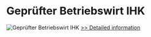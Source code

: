 # Geprüfter Betriebswirt IHK
![Geprüfter Betriebswirt IHK](https://mycommerce.akamaized.net/api/pimages/P300379484/BIG/300379484.JPG)
[>> Detailed information](https://secure.shareit.com/shareit/product.html?productid=300379484&affiliateid=200057808)